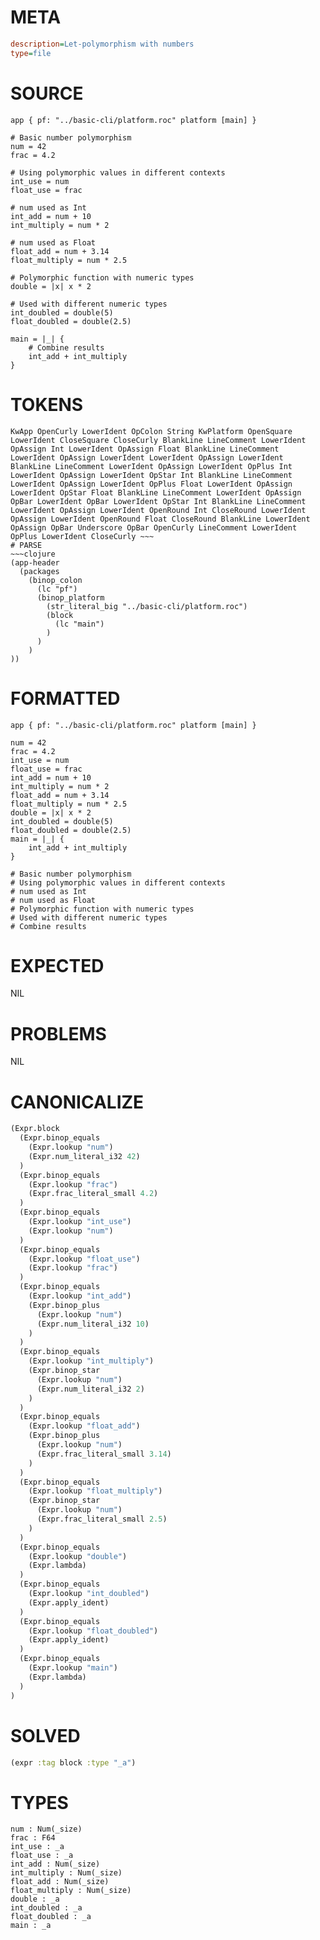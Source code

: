 # META
~~~ini
description=Let-polymorphism with numbers
type=file
~~~
# SOURCE
~~~roc
app { pf: "../basic-cli/platform.roc" platform [main] }

# Basic number polymorphism
num = 42
frac = 4.2

# Using polymorphic values in different contexts
int_use = num
float_use = frac

# num used as Int
int_add = num + 10
int_multiply = num * 2

# num used as Float
float_add = num + 3.14
float_multiply = num * 2.5

# Polymorphic function with numeric types
double = |x| x * 2

# Used with different numeric types
int_doubled = double(5)
float_doubled = double(2.5)

main = |_| {
    # Combine results
    int_add + int_multiply
}
~~~
# TOKENS
~~~text
KwApp OpenCurly LowerIdent OpColon String KwPlatform OpenSquare LowerIdent CloseSquare CloseCurly BlankLine LineComment LowerIdent OpAssign Int LowerIdent OpAssign Float BlankLine LineComment LowerIdent OpAssign LowerIdent LowerIdent OpAssign LowerIdent BlankLine LineComment LowerIdent OpAssign LowerIdent OpPlus Int LowerIdent OpAssign LowerIdent OpStar Int BlankLine LineComment LowerIdent OpAssign LowerIdent OpPlus Float LowerIdent OpAssign LowerIdent OpStar Float BlankLine LineComment LowerIdent OpAssign OpBar LowerIdent OpBar LowerIdent OpStar Int BlankLine LineComment LowerIdent OpAssign LowerIdent OpenRound Int CloseRound LowerIdent OpAssign LowerIdent OpenRound Float CloseRound BlankLine LowerIdent OpAssign OpBar Underscore OpBar OpenCurly LineComment LowerIdent OpPlus LowerIdent CloseCurly ~~~
# PARSE
~~~clojure
(app-header
  (packages
    (binop_colon
      (lc "pf")
      (binop_platform
        (str_literal_big "../basic-cli/platform.roc")
        (block
          (lc "main")
        )
      )
    )
))
~~~
# FORMATTED
~~~roc
app { pf: "../basic-cli/platform.roc" platform [main] }

num = 42
frac = 4.2
int_use = num
float_use = frac
int_add = num + 10
int_multiply = num * 2
float_add = num + 3.14
float_multiply = num * 2.5
double = |x| x * 2
int_doubled = double(5)
float_doubled = double(2.5)
main = |_| {
	int_add + int_multiply
}

# Basic number polymorphism
# Using polymorphic values in different contexts
# num used as Int
# num used as Float
# Polymorphic function with numeric types
# Used with different numeric types
# Combine results
~~~
# EXPECTED
NIL
# PROBLEMS
NIL
# CANONICALIZE
~~~clojure
(Expr.block
  (Expr.binop_equals
    (Expr.lookup "num")
    (Expr.num_literal_i32 42)
  )
  (Expr.binop_equals
    (Expr.lookup "frac")
    (Expr.frac_literal_small 4.2)
  )
  (Expr.binop_equals
    (Expr.lookup "int_use")
    (Expr.lookup "num")
  )
  (Expr.binop_equals
    (Expr.lookup "float_use")
    (Expr.lookup "frac")
  )
  (Expr.binop_equals
    (Expr.lookup "int_add")
    (Expr.binop_plus
      (Expr.lookup "num")
      (Expr.num_literal_i32 10)
    )
  )
  (Expr.binop_equals
    (Expr.lookup "int_multiply")
    (Expr.binop_star
      (Expr.lookup "num")
      (Expr.num_literal_i32 2)
    )
  )
  (Expr.binop_equals
    (Expr.lookup "float_add")
    (Expr.binop_plus
      (Expr.lookup "num")
      (Expr.frac_literal_small 3.14)
    )
  )
  (Expr.binop_equals
    (Expr.lookup "float_multiply")
    (Expr.binop_star
      (Expr.lookup "num")
      (Expr.frac_literal_small 2.5)
    )
  )
  (Expr.binop_equals
    (Expr.lookup "double")
    (Expr.lambda)
  )
  (Expr.binop_equals
    (Expr.lookup "int_doubled")
    (Expr.apply_ident)
  )
  (Expr.binop_equals
    (Expr.lookup "float_doubled")
    (Expr.apply_ident)
  )
  (Expr.binop_equals
    (Expr.lookup "main")
    (Expr.lambda)
  )
)
~~~
# SOLVED
~~~clojure
(expr :tag block :type "_a")
~~~
# TYPES
~~~roc
num : Num(_size)
frac : F64
int_use : _a
float_use : _a
int_add : Num(_size)
int_multiply : Num(_size)
float_add : Num(_size)
float_multiply : Num(_size)
double : _a
int_doubled : _a
float_doubled : _a
main : _a
~~~
